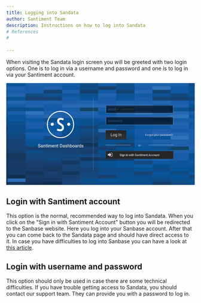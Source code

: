 ```yaml
---
title: Logging into Sandata
author: Santiment Team
description: Instructions on how to log into Sandata
# References
#

---
```


When visiting the Sandata login screen you will be greeted with two
login options. One is to log in via a username and password and one is
to log in via your Santiment account.

![](09_sandata_login.png)

## Login with Santiment account

This option is the normal, recommended way to log into Sandata. When
you click on the "Sign in with Santiment Account" button you will be
redirected to the Sanbase website.  Here you log into your Sanbase
account. After that you can come back to the Sandata page and should
have direct access to it. In case you have difficulties to log into
Sanbase you can have a look at [this
article](/sanbase/logging-into-sanbase/).

## Login with username and password

This option should only be used in case there are some technical
difficulties. If you have trouble getting access to Sandata, you
should contact our support team. They can provide you with a password
to log in.
